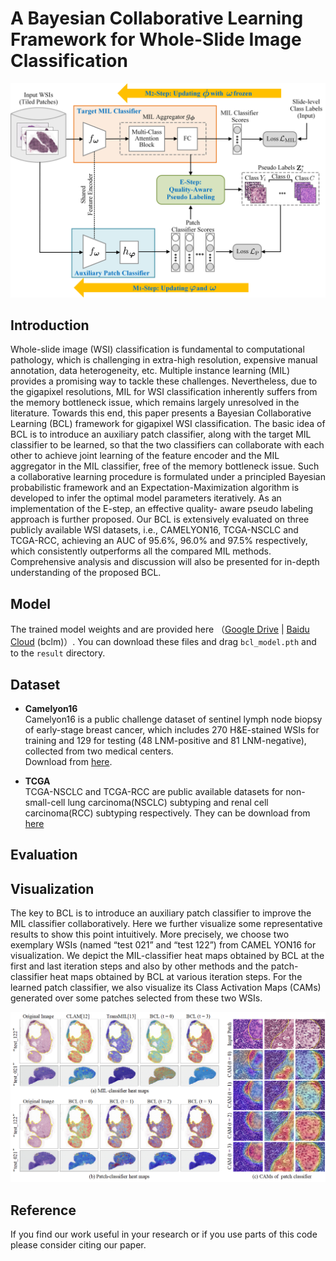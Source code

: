 # A Bayesian Collaborative Learning Framework for Whole-Slide Image Classification

<img src="https://github.com/Zero-We/BCL/blob/main/docs/bcl_framework.png">


## Introduction
Whole-slide image (WSI) classification is fundamental to computational pathology, which is challenging in extra-high resolution, expensive manual annotation, data heterogeneity, etc. Multiple instance learning (MIL) provides a promising way to tackle these challenges. Nevertheless,
due to the gigapixel resolutions, MIL for WSI classification inherently suffers from the memory bottleneck issue, which remains largely unresolved in the literature. Towards this end, this paper presents a Bayesian Collaborative Learning (BCL) framework for gigapixel WSI classification. The
basic idea of BCL is to introduce an auxiliary patch classifier, along with the target MIL classifier to be learned, so that the two classifiers can collaborate with each other to achieve joint learning of the feature encoder and the MIL aggregator in the MIL classifier, free of the memory bottleneck issue. Such a collaborative learning procedure is formulated under a principled Bayesian probabilistic framework and an Expectation-Maximization algorithm is developed to infer the optimal model parameters iteratively. As an implementation of the E-step, an effective quality-
aware pseudo labeling approach is further proposed. Our BCL is extensively evaluated on three publicly available WSI datasets, i.e., CAMELYON16, TCGA-NSCLC and TCGA-RCC, achieving an AUC of 95.6%, 96.0% and 97.5% respectively, which consistently outperforms all the compared MIL methods. Comprehensive analysis and discussion will also be presented for in-depth understanding of the proposed BCL.

## Model
The trained model weights and are provided here （[Google Drive](https://drive.google.com/drive/folders/1-Sk11nAC2XkGoy3LcDpoJZ7-GPpRAQBx?usp=sharing) | [Baidu Cloud](https://pan.baidu.com/s/1eANWunCUlvB7zzQPjX1oMw) (bclm)）. You can download these files and drag `bcl_model.pth` and  to  the `result` directory.

## Dataset
* **Camelyon16**  
Camelyon16 is a public challenge dataset of sentinel lymph
node biopsy of early-stage breast cancer, which includes 270 H&E-stained WSIs for training and 129 for testing (48 LNM-positive and 81 LNM-negative), collected from two medical centers.   
Download from [here](https://camelyon17.grand-challenge.org/Data/).

* **TCGA**  
TCGA-NSCLC and TCGA-RCC are public available datasets for non-small-cell lung carcinoma(NSCLC) subtyping and renal cell carcinoma(RCC) subtyping respectively. They can be download from [here](https://portal.gdc.cancer.gov/)   

## Evaluation


## Visualization
The key to BCL is to introduce an auxiliary patch classifier to improve the MIL classifier collaboratively. Here we further visualize some representative results to show this point intuitively. More precisely, we choose two exemplary WSIs (named “test 021” and “test 122”) from CAMEL YON16 for visualization. We depict the MIL-classifier heat maps obtained by BCL at the first and last iteration steps and also by other methods and the patch-classifier heat maps obtained by BCL at various iteration steps. For the learned patch classifier, we also visualize its Class
Activation Maps (CAMs) generated over some patches selected from these two WSIs.  

<img src="https://github.com/Zero-We/BCL/blob/main/docs/attn-map.png" width="900px">


## Reference  
If you find our work useful in your research or if you use parts of this code please consider citing our paper.  
